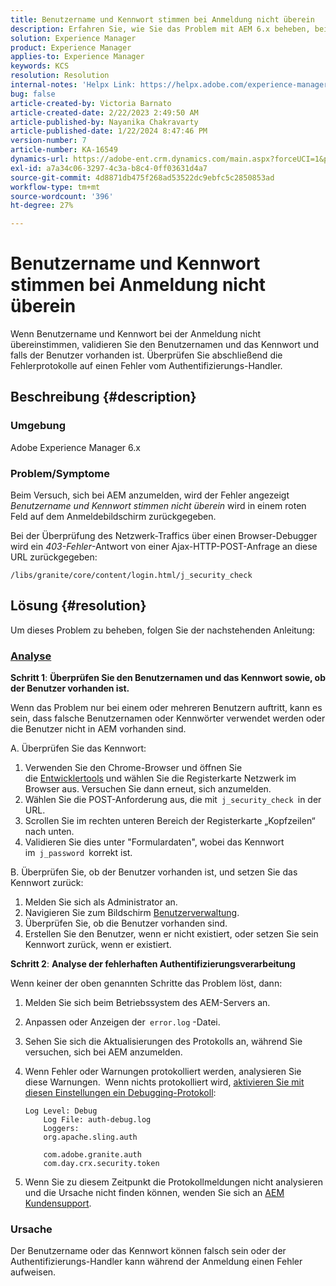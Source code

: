 ```yaml
---
title: Benutzername und Kennwort stimmen bei Anmeldung nicht überein
description: Erfahren Sie, wie Sie das Problem mit AEM 6.x beheben, bei dem Benutzername und Kennwort bei der Anmeldung nicht übereinstimmen. Überprüfen Sie Benutzername, Kennwort und Fehlerprotokolle.
solution: Experience Manager
product: Experience Manager
applies-to: Experience Manager
keywords: KCS
resolution: Resolution
internal-notes: 'Helpx Link: https://helpx.adobe.com/experience-manager/kb/user-name-and-password-do-not-match-on-login.html'
bug: false
article-created-by: Victoria Barnato
article-created-date: 2/22/2023 2:49:50 AM
article-published-by: Nayanika Chakravarty
article-published-date: 1/22/2024 8:47:46 PM
version-number: 7
article-number: KA-16549
dynamics-url: https://adobe-ent.crm.dynamics.com/main.aspx?forceUCI=1&pagetype=entityrecord&etn=knowledgearticle&id=e998cd92-5bb2-ed11-83fe-6045bd0067ea
exl-id: a7a34c06-3297-4c3a-b8c4-0ff03631d4a7
source-git-commit: 4d8871db475f268ad53522dc9ebfc5c2850853ad
workflow-type: tm+mt
source-wordcount: '396'
ht-degree: 27%

---
```


# Benutzername und Kennwort stimmen bei Anmeldung nicht überein


Wenn Benutzername und Kennwort bei der Anmeldung nicht übereinstimmen, validieren Sie den Benutzernamen und das Kennwort und falls der Benutzer vorhanden ist. Überprüfen Sie abschließend die Fehlerprotokolle auf einen Fehler vom Authentifizierungs-Handler.

## Beschreibung {#description}


### Umgebung

Adobe Experience Manager 6.x

### Problem/Symptome

Beim Versuch, sich bei AEM anzumelden, wird der Fehler angezeigt *Benutzername und Kennwort stimmen nicht überein* wird in einem roten Feld auf dem Anmeldebildschirm zurückgegeben.

Bei der Überprüfung des Netzwerk-Traffics über einen Browser-Debugger wird ein *403-Fehler*-Antwort von einer Ajax-HTTP-POST-Anfrage an diese URL zurückgegeben:

`/libs/granite/core/content/login.html/j_security_check`


## Lösung {#resolution}


Um dieses Problem zu beheben, folgen Sie der nachstehenden Anleitung:

### <u><b>Analyse</b></u>

<b>Schritt 1</b>: <b>Überprüfen Sie den Benutzernamen und das Kennwort sowie, ob der Benutzer vorhanden ist.</b>

Wenn das Problem nur bei einem oder mehreren Benutzern auftritt, kann es sein, dass falsche Benutzernamen oder Kennwörter verwendet werden oder die Benutzer nicht in AEM vorhanden sind.

A. Überprüfen Sie das Kennwort:

1. Verwenden Sie den Chrome-Browser und öffnen Sie die [Entwicklertools](https://developer.chrome.com/devtools) und wählen Sie die Registerkarte Netzwerk im Browser aus. Versuchen Sie dann erneut, sich anzumelden.
2. Wählen Sie die POST-Anforderung aus, die mit` j_security_check `in der URL.
3. Scrollen Sie im rechten unteren Bereich der Registerkarte „Kopfzeilen“ nach unten.
4. Validieren Sie dies unter &quot;Formulardaten&quot;, wobei das Kennwort im` j_password `korrekt ist.


B. Überprüfen Sie, ob der Benutzer vorhanden ist, und setzen Sie das Kennwort zurück:

1. Melden Sie sich als Administrator an.
2. Navigieren Sie zum Bildschirm [Benutzerverwaltung](https://experienceleague.adobe.com/docs/experience-manager-65/administering/home.html?lang=en&amp;amp;topic=/experience-manager/6-5/sites/administering/morehelp/security.ug.js).
3. Überprüfen Sie, ob die Benutzer vorhanden sind.
4. Erstellen Sie den Benutzer, wenn er nicht existiert, oder setzen Sie sein Kennwort zurück, wenn er existiert.


<b>Schritt 2</b>: <b>Analyse der fehlerhaften Authentifizierungsverarbeitung</b>

Wenn keiner der oben genannten Schritte das Problem löst, dann:

1. Melden Sie sich beim Betriebssystem des AEM-Servers an.
2. Anpassen oder Anzeigen der` error.log` -Datei.
3. Sehen Sie sich die Aktualisierungen des Protokolls an, während Sie versuchen, sich bei AEM anzumelden.
4. Wenn Fehler oder Warnungen protokolliert werden, analysieren Sie diese Warnungen.  Wenn nichts protokolliert wird, [aktivieren Sie mit diesen Einstellungen ein Debugging-Protokoll](https://experienceleague.adobe.com/docs/experience-manager-65/deploying/configuring/configure-logging.html):


   ```
   Log Level: Debug
       Log File: auth-debug.log
       Loggers:
       org.apache.sling.auth
   
       com.adobe.granite.auth
       com.day.crx.security.token
   ```


5. Wenn Sie zu diesem Zeitpunkt die Protokollmeldungen nicht analysieren und die Ursache nicht finden können, wenden Sie sich an [AEM Kundensupport](https://experienceleague.adobe.com/?support-solution=Experience+Manager&amp;lang=de#support).


### <b>Ursache</b>

Der Benutzername oder das Kennwort können falsch sein oder der Authentifizierungs-Handler kann während der Anmeldung einen Fehler aufweisen.
